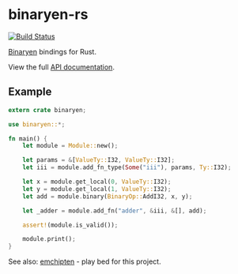 # binaryen-rs

[![Build Status](https://travis-ci.org/pepyakin/binaryen-rs.svg?branch=master)](https://travis-ci.org/pepyakin/binaryen-rs)

[Binaryen](https://github.com/WebAssembly/binaryen) bindings for Rust.

View the full [API documentation](https://docs.rs/binaryen/).

## Example

```rust
extern crate binaryen;

use binaryen::*;

fn main() {
    let module = Module::new();

    let params = &[ValueTy::I32, ValueTy::I32];
    let iii = module.add_fn_type(Some("iii"), params, Ty::I32);

    let x = module.get_local(0, ValueTy::I32);
    let y = module.get_local(1, ValueTy::I32);
    let add = module.binary(BinaryOp::AddI32, x, y);

    let _adder = module.add_fn("adder", &iii, &[], add);

    assert!(module.is_valid());

    module.print();
}
```

See also: [emchipten](https://github.com/pepyakin/emchipten) - play bed for this project.

